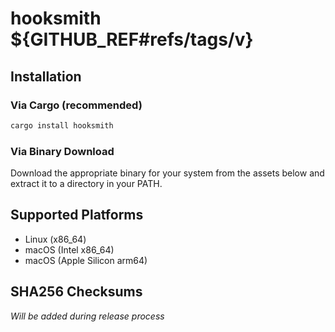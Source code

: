 # hooksmith ${GITHUB_REF#refs/tags/v}

## Installation

### Via Cargo (recommended)
```bash
cargo install hooksmith
```

### Via Binary Download
Download the appropriate binary for your system from the assets below and extract it to a directory in your PATH.

## Supported Platforms
- Linux (x86_64)
- macOS (Intel x86_64)
- macOS (Apple Silicon arm64)

## SHA256 Checksums
_Will be added during release process_
